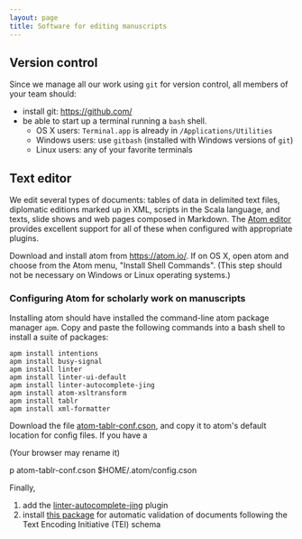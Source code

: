 ```yaml
---
layout: page
title: Software for editing manuscripts
---
```




## Version control

Since we manage all our work using `git` for version control,  all members of your team should:

- install git: <https://github.com/>
- be able to start up a terminal running a `bash` shell.
    - OS X users: `Terminal.app` is already in `/Applications/Utilities`
    - Windows users: use `gitbash` (installed with Windows versions of `git`)
    - Linux users: any of your favorite terminals

## Text editor

We edit several types of documents:  tables of data in delimited text files, diplomatic editions marked up in XML, scripts in the Scala language, and texts, slide shows and web pages composed in Markdown.  The [Atom editor](https://atom.io/) provides excellent support for all of these when configured with appropriate plugins.

Download and install atom from <https://atom.io/>. If on OS X, open atom and choose from the Atom menu, "Install Shell Commands".  (This step should not be necessary on Windows or Linux operating systems.)


### Configuring Atom for scholarly work on manuscripts


Installing atom should have installed the command-line atom package manager `apm`.   Copy and paste the following commands into a bash shell to install a suite of packages:

    apm install intentions
    apm install busy-signal
    apm install linter
    apm install linter-ui-default
    apm install linter-autocomplete-jing
    apm install atom-xsltransform
    apm install tablr
    apm install xml-formatter


Download the file [atom-tablr-conf.cson](http://hcmid.github.io/tech/atom-tablr-conf.cson), and copy it to atom's default location for config files.  If you have a 


  (Your browser may rename it)

p atom-tablr-conf.cson $HOME/.atom/config.cson

Finally,

1. add the [linter-autocomplete-jing](https://github.com/aerhard/linter-autocomplete-jing) plugin
2. install [this package](https://github.com/neelsmith/atomic-tei) for automatic validation of documents following the Text Encoding Initiative (TEI) schema
